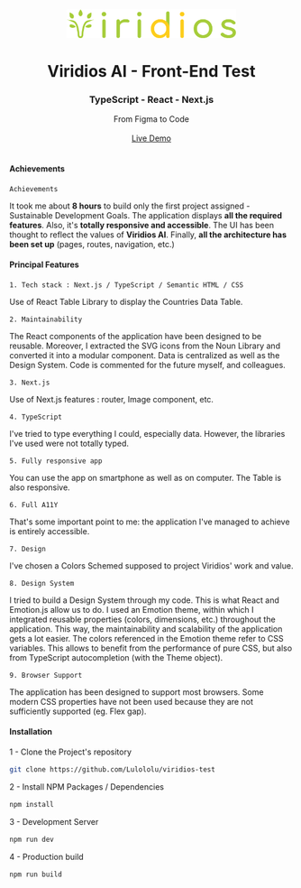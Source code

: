 <br/>
<!-- PROJECT LOGO -->
<br/>
<p align="center">
      <a href="https://viridios-test.vercel.app/">
        <img src="./public/viridios-logo.svg" alt="Viridio's Logo" width="300">
    </a>
</p>

<h1 align="center">Viridios AI - Front-End Test</h1>
<h3 align="center">TypeScript - React - Next.js</h3>

<p align="center">
    From Figma to Code<br/><br/>
    <a href="https://viridios-test.vercel.app/">Live Demo</a><br/><br/>
</p>


<!-- ACHIEVEMENTS -->

#### Achievements

    Achievements
It took me about **8 hours** to build only the first project assigned - Sustainable Development Goals.
The application displays **all the required features**. Also, it's **totally responsive and accessible**.
The UI has been thought to reflect the values of **Viridios AI**.
Finally, **all the architecture has been set up** (pages, routes, navigation, etc.)


<!-- PRINCIPAL FEATURES -->

#### Principal Features

    1. Tech stack : Next.js / TypeScript / Semantic HTML / CSS
Use of React Table Library to display the Countries Data Table.

    2. Maintainability
The React components of the application have been designed to be reusable. Moreover, I extracted the SVG icons from the Noun Library and converted it into a modular component.
Data is centralized as well as the Design System. Code is commented for the future myself, and colleagues.

    3. Next.js
Use of Next.js features : router, Image component, etc.

    4. TypeScript
I've tried to type everything I could, especially data. However, the libraries I've used were not totally typed.

    5. Fully responsive app
You can use the app on smartphone as well as on computer. The Table is also responsive.

    6. Full A11Y
That's some important point to me: the application I've managed to achieve is entirely accessible.

    7. Design
I've chosen a Colors Schemed supposed to project Viridios' work and value.

    8. Design System
I tried to build a Design System through my code. This is what React and Emotion.js allow us to do.
I used an Emotion theme, within which I integrated reusable properties (colors, dimensions, etc.) throughout the application. This way, the maintainability and scalability of the application gets a lot easier.
The colors referenced in the Emotion theme refer to CSS variables. This allows to benefit from the performance of pure CSS, but also from TypeScript autocompletion (with the Theme object).

    9. Browser Support
The application has been designed to support most browsers. Some modern CSS properties have not been used because they are not sufficiently supported (eg. Flex gap).

#### Installation

1 - Clone the Project's repository

```sh
git clone https://github.com/Lulololu/viridios-test
```

2 - Install NPM Packages / Dependencies

```sh
npm install
```

3 - Development Server

```sh
npm run dev
```

4 - Production build

```sh
npm run build
```
